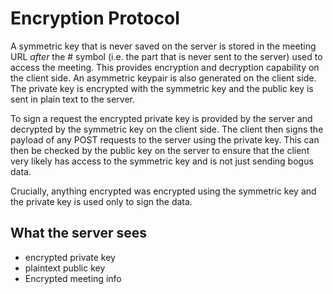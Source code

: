# Encryption Protocol
A symmetric key that is never saved on the server is stored in the meeting URL *after* the # symbol (i.e. the part that is never sent to the server) used to access the meeting. This provides encryption and decryption capability on the client side.
An asymmetric keypair is also generated on the client side. The private key is encrypted with the symmetric key and the public key is sent in plain text to the server.

To sign a request the encrypted private key is provided by the server and decrypted by the symmetric key on the client side. The client then signs the payload of any POST requests to the server using the private key. This can then be checked by the public key on the server to ensure that the client very likely has access to the symmetric key and is not just sending bogus data.

Crucially, anything encrypted was encrypted using the symmetric key and the private key is used only to sign the data.

## What the server sees
- encrypted private key
- plaintext public key
- Encrypted meeting info